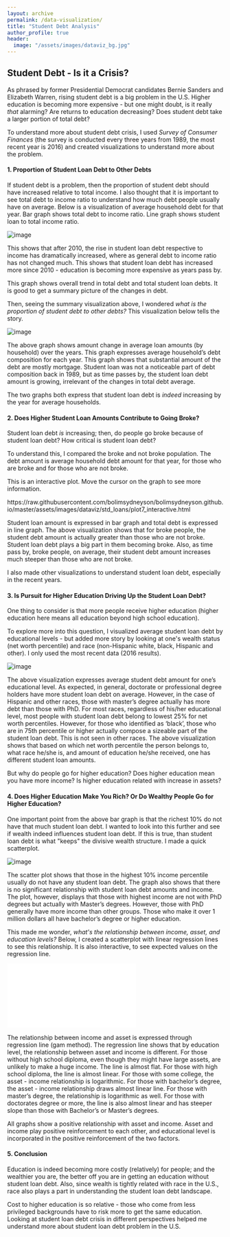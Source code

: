 ```yaml
---
layout: archive
permalink: /data-visualization/
title: "Student Debt Analysis"
author_profile: true
header:
  image: "/assets/images/dataviz_bg.jpg"
---
```



## Student Debt - Is it a Crisis?

As phrased by former Presidential Democrat candidates Bernie Sanders and Elizabeth Warren, rising student debt is a big problem in the U.S. Higher education is becoming more expensive - but one might doubt, is it really _that_ alarming? Are returns to education decreasing? Does student debt take a larger portion of total debt?

To understand more about student debt crisis, I used _Survey of Consumer Finances_ (the survey is conducted every three years from 1989, the most recent year is 2016) and created visualizations to understand more about the problem.


#### 1. Proportion of Student Loan Debt to Other Debts

If student debt is a problem, then the proportion of student debt should have increased relative to total income. I also thought that it is important to see total debt to income ratio to understand how much debt people usually have on average. Below is a visualization of average household debt for that year. Bar graph shows total debt to income ratio. Line graph shows student loan to total income ratio.

![image](/assets/images/dataviz/std_loans/plot1.png)

This shows that after 2010, the rise in student loan debt respective to income has dramatically increased, where as general debt to income ratio has not changed much. This shows that student loan debt has increased more since 2010 - education is becoming more expensive as years pass by.

This graph shows overall trend in total debt and total student loan debts. It is good to get a summary picture of the changes in debt.

Then, seeing the summary visualization above, I wondered _what is the proportion of student debt to other debts?_ This visualization below tells the story.

![image](/assets/images/dataviz/std_loans/plot2.png)

The above graph shows amount change in average loan amounts (by household) over the years. This graph expresses average household’s debt composition for each year. This graph shows that substantial amount of the debt are mostly mortgage. Student loan was not a noticeable part of debt composition back in 1989, but as time passes by, the student loan debt amount is growing, irrelevant of the changes in total debt average.

The two graphs both express that student loan debt is _indeed_ increasing by the year for average households.


#### 2. Does Higher Student Loan Amounts Contribute to Going Broke?

Student loan debt _is_ increasing; then, do people go broke because of student loan debt? How critical is student loan debt?

To understand this, I compared the broke and not broke population. The debt amount is average household debt amount for that year, for those who are broke and for those who are not broke.   

This is an interactive plot. Move the cursor on the graph to see more information.

<div>
https://raw.githubusercontent.com/bolimsydneyson/bolimsydneyson.github.io/master/assets/images/dataviz/std_loans/plot7_interactive.html

Student loan amount is expressed in bar graph and total debt is expressed in line graph. The above visualization shows that for broke people, the student debt amount is actually greater than those who are not broke. Student loan debt plays a big part in them becoming broke. Also, as time pass by, broke people, on average, their student debt amount increases much steeper than those who are not broke.

I also made other visualizations to understand student loan debt, especially in the recent years.


#### 3. Is Pursuit for Higher Education Driving Up the Student Loan Debt?

One thing to consider is that more people receive higher education (higher education here means all education beyond high school education).

To explore more into this question, I visualized average student loan debt by educational levels - but added more story by looking at one's wealth status (net worth percentile) and race (non-Hispanic white, black, Hispanic and other). I only used the most recent data (2016 results).

![image](/assets/images/dataviz/std_loans/plot3.png)

The above visualization expresses average student debt amount for one’s educational level.
As expected, in general, doctorate or professional degree holders have more student loan debt on average. However, in the case of Hispanic and other races, those with master’s degree actually has more debt than those with PhD. For most races, regardless of his/her educational level, most people with student loan debt belong to lowest 25% for net worth percentiles. However, for those who identified as ‘black’, those who are in 75th percentile or higher actually compose a sizeable part of the student loan debt. This is not seen in other races. The above visualization shows that based on which net worth percentile the person belongs to, what race he/she is, and amount of education he/she received, one has different student loan amounts.

But why do people go for higher education? Does higher education mean you have more income? Is higher education related with increase in assets?


#### 4. Does Higher Education Make You Rich? Or Do Wealthy People Go for Higher Education?

One important point from the above bar graph is that the richest 10% do not have that much student loan debt. I wanted to look into this further and see if wealth indeed influences student loan debt. If this is true, than student loan debt is what "keeps" the divisive wealth structure. I made a quick scatterplot.

![image](/assets/images/dataviz/std_loans/plot5.png)

The scatter plot shows that those in the highest 10% income percentile usually do not have any student loan debt. The graph also shows that there is no significant relationship with student loan debt amounts and income. The plot, however, displays that those with highest income are not with PhD degrees but actually with Master’s degrees. However, those with PhD generally have more income than other groups. Those who make it over 1 million dollars all have bachelor’s degree or higher education.

This made me wonder, _what's the relationship between income, asset, and education levels?_ Below, I created a scatterplot with linear regression lines to see this relationship. It is also interactive, to see expected values on the regression line.

![image](/assets/images/dataviz/std_loans/plot6_interactive.html)

The relationship between income and asset is expressed through regression line (gam method). The regression line shows that by education level, the relationship between asset and income is different. For those without high school diploma, even though they might have large assets, are unlikely to make a huge income. The line is almost flat. For those with high school diploma, the line is almost linear. For those with some college, the asset - income relationship is logarithmic. For those with bachelor’s degree, the asset - income relationship draws almost linear line. For those with master’s degree, the relationship is logarithmic as well. For those with doctorates degree or more, the line is also almost linear and has steeper slope than those with Bachelor’s or Master’s degrees.

All graphs show a positive relationship with asset and income. Asset and income play positive reinforcement to each other, and educational level is incorporated in the positive reinforcement of the two factors.


#### 5. Conclusion

Education is indeed becoming more costly (relatively) for people; and the wealthier you are, the better off you are in getting an education without student loan debt. Also, since wealth is tightly related with race in the U.S., race also plays a part in understanding the student loan debt landscape.

Cost to higher education is so relative - those who come from less privileged backgrounds have to risk more to get the same education. Looking at student loan debt crisis in different perspectives helped me understand more about student loan debt problem in the U.S.
